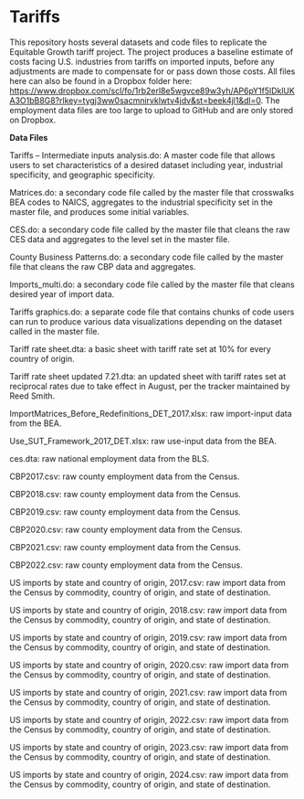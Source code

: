# Tariffs

This repository hosts several datasets and code files to replicate the Equitable Growth tariff project. The project produces a baseline estimate of costs facing U.S. industries from tariffs on imported inputs, before any adjustments are made to compensate for or pass down those costs. All files here can also be found in a Dropbox folder here: https://www.dropbox.com/scl/fo/1rb2erl8e5wgvce89w3yh/AP6pY1f5lDklUKA3O1bB8G8?rlkey=tygj3ww0sacmnirvklwtv4jdv&st=beek4jl1&dl=0. The employment data files are too large to upload to GitHub and are only stored on Dropbox.

**Data Files**

Tariffs – Intermediate inputs analysis.do: A master code file that allows users to set characteristics of a desired dataset including year, industrial specificity, and geographic specificity.

Matrices.do: a secondary code file called by the master file that crosswalks BEA codes to NAICS, aggregates to the industrial specificity set in the master file, and produces some initial variables.

CES.do: a secondary code file called by the master file that cleans the raw CES data and aggregates to the level set in the master file.

County Business Patterns.do: a secondary code file called by the master file that cleans the raw CBP data and aggregates.

Imports_multi.do: a secondary code file called by the master file that cleans desired year of import data.

Tariffs graphics.do: a separate code file that contains chunks of code users can run to produce various data visualizations depending on the dataset called in the master file.

Tariff rate sheet.dta: a basic sheet with tariff rate set at 10% for every country of origin.

Tariff rate sheet updated 7.21.dta: an updated sheet with tariff rates set at reciprocal rates due to take effect in August, per the tracker maintained by Reed Smith.

ImportMatrices_Before_Redefinitions_DET_2017.xlsx: raw import-input data from the BEA.

Use_SUT_Framework_2017_DET.xlsx: raw use-input data from the BEA.

ces.dta: raw national employment data from the BLS.

CBP2017.csv: raw county employment data from the Census.

CBP2018.csv: raw county employment data from the Census.

CBP2019.csv: raw county employment data from the Census.

CBP2020.csv: raw county employment data from the Census.

CBP2021.csv: raw county employment data from the Census.

CBP2022.csv: raw county employment data from the Census.

US imports by state and country of origin, 2017.csv: raw import data from the Census by commodity, country of origin, and state of destination.

US imports by state and country of origin, 2018.csv: raw import data from the Census by commodity, country of origin, and state of destination.

US imports by state and country of origin, 2019.csv: raw import data from the Census by commodity, country of origin, and state of destination.

US imports by state and country of origin, 2020.csv: raw import data from the Census by commodity, country of origin, and state of destination.

US imports by state and country of origin, 2021.csv: raw import data from the Census by commodity, country of origin, and state of destination.

US imports by state and country of origin, 2022.csv: raw import data from the Census by commodity, country of origin, and state of destination.

US imports by state and country of origin, 2023.csv: raw import data from the Census by commodity, country of origin, and state of destination.

US imports by state and country of origin, 2024.csv: raw import data from the Census by commodity, country of origin, and state of destination.
